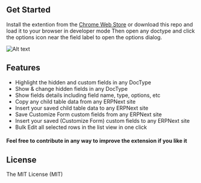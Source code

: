 
## Get Started
 Install the extention from the [Chrome Web Store](https://chrome.google.com/webstore/detail/frappe-development-utils/mfpfeokebfgddkaemagjigbjkmohmpab) 
 or download this repo and load it to your browser in developer mode Then open any doctype and click the options icon near the field label to open the options dialog.
 

![Alt text](https://iili.io/sBSpwB.md.jpg "Preview")

## Features

- Highlight the hidden and custom fields in any DocType
- Show & change hidden fields in any DocType
- Show fields details including field name, type, options, etc
- Copy any child table data from any ERPNext site
- Insert your saved child table data to any ERPNext site
- Save Customize Form custom fields from any ERPNext site
- Insert your saved (Customize Form) custom fields to any ERPNext site
- Bulk Edit all selected rows in the list view in one click

#### Feel free to contribute in any way to improve the extension if you like it

## License

The MIT License (MIT)